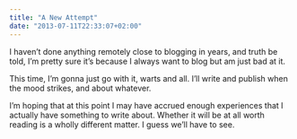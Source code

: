 ```yaml
---
title: "A New Attempt"
date: "2013-07-11T22:33:07+02:00"
---
```


<p>I haven&#8217;t done anything remotely close to blogging in years, and truth be told, I&#8217;m pretty sure it&#8217;s because I always want to blog but am just bad at it.</p>

<p>This time, I&#8217;m gonna just go with it, warts and all. I&#8217;ll write and publish when the mood strikes, and about whatever.</p>

<p>I&#8217;m hoping that at this point I may have accrued enough experiences that I actually have something to write about. Whether it will be at all worth reading is a wholly different matter. I guess we&#8217;ll have to see.</p>
